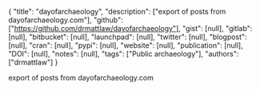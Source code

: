 {
  "title": "dayofarchaeology",
  "description": ["export of posts from dayofarchaeology.com"],
  "github": ["https://github.com/drmattlaw/dayofarchaeology"],
  "gist": [null],
  "gitlab": [null],
  "bitbucket": [null],
  "launchpad": [null],
  "twitter": [null],
  "blogpost": [null],
  "cran": [null],
  "pypi": [null],
  "website": [null],
  "publication": [null],
  "DOI": [null],
  "notes": [null],
  "tags": ["Public archaeology"],
  "authors": ["drmattlaw"]
}

<!-- Generated by csv2md.R – do not edit by hand -->

export of posts from dayofarchaeology.com